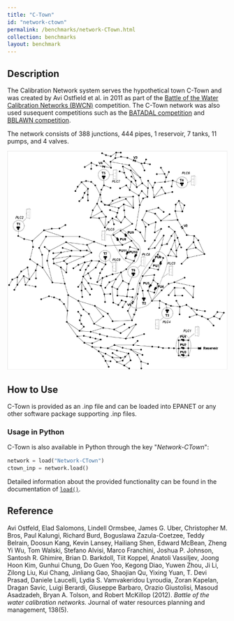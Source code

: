 ```yaml
---
title: "C-Town"
id: "network-ctown"
permalink: /benchmarks/network-CTown.html
collection: benchmarks
layout: benchmark
---
```



## Description

The Calibration Network system serves the hypothetical town C-Town and was created by
Avi Ostfield et al. in 2011 as part of the
[Battle of the Water Calibration Networks (BWCN)](BWCN.html) competition.
The C-Town network was also used susequent competitions such as the
[BATADAL competition](BATADAL.html) and [BBLAWN competition](BBLAWN.html).

The network consists of 388 junctions, 444 pipes, 1 reservoir, 7 tanks, 11 pumps, and 4 valves.

<img src="../static/benchmarks/network-ctown/ctown_plot.png"/>

## How to Use

C-Town is provided as an .inp file and can be loaded into EPANET or any other software package
supporting .inp files.

### Usage in Python

C-Town is also available in Python through the key "*Network-CTown*":
```python
network = load("Network-CTown")
ctown_inp = network.load()
```

Detailed information about the provided functionality can be found in the documentation of
[`load()`](https://water-benchmark-hub.readthedocs.io/en/stable/water_benchmark_hub.networks.html#water_benchmark_hub.networks.networks.CTown.load).


## Reference

Avi Ostfeld, Elad Salomons, Lindell Ormsbee, James G. Uber, Christopher M. Bros, Paul Kalungi,
Richard Burd, Boguslawa Zazula-Coetzee, Teddy Belrain, Doosun Kang, Kevin Lansey, Hailiang Shen,
Edward McBean, Zheng Yi Wu, Tom Walski, Stefano Alvisi, Marco Franchini, Joshua P. Johnson,
Santosh R. Ghimire, Brian D. Barkdoll, Tiit Koppel, Anatoli Vassiljev, Joong Hoon Kim,
Gunhui Chung, Do Guen Yoo, Kegong Diao, Yuwen Zhou, Ji Li, Zilong Liu, Kui Chang, Jinliang Gao,
Shaojian Qu, Yixing Yuan, T. Devi Prasad, Daniele Laucelli, Lydia S. Vamvakeridou Lyroudia,
Zoran Kapelan, Dragan Savic, Luigi Berardi, Giuseppe Barbaro, Orazio Giustolisi, Masoud Asadzadeh,
Bryan A. Tolson, and Robert McKillop (2012).
*Battle of the water calibration networks.* Journal of water resources planning and management,
138(5).
[<i class="bi bi-link"></i>](https://doi.org/10.1061/(ASCE)WR.1943-5452.0000191)
